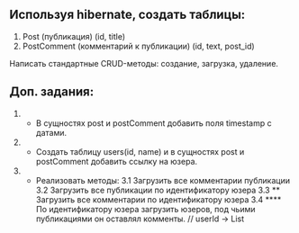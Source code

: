 ## Используя hibernate, создать таблицы:
1. Post (публикация) (id, title)
2. PostComment (комментарий к публикации) (id, text, post_id)

Написать стандартные CRUD-методы: создание, загрузка, удаление.

## Доп. задания:
1. * В сущностях post и postComment добавить поля timestamp с датами.
2. * Создать таблицу users(id, name) и в сущностях post и postComment добавить ссылку на юзера.
3. * Реализовать методы:
3.1 Загрузить все комментарии публикации
3.2 Загрузить все публикации по идентификатору юзера
3.3 ** Загрузить все комментарии по идентификатору юзера
3.4 **** По идентификатору юзера загрузить юзеров, под чьими публикациями он оставлял комменты.
// userId -> List<User>